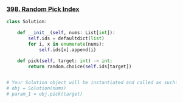 ### [398. Random Pick Index](https://leetcode.com/problems/random-pick-index/)

```python
class Solution:

    def __init__(self, nums: List[int]):
        self.ids = defaultdict(list)
        for i, x in enumerate(nums):
            self.ids[x].append(i)

    def pick(self, target: int) -> int:
        return random.choice(self.ids[target])


# Your Solution object will be instantiated and called as such:
# obj = Solution(nums)
# param_1 = obj.pick(target)
```